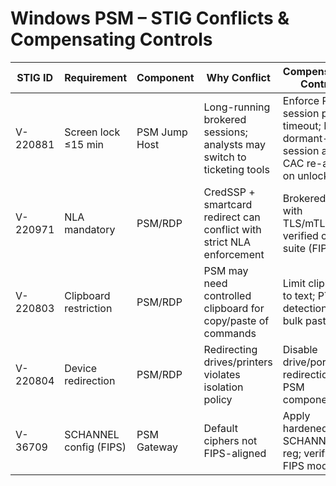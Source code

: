 # Windows PSM – STIG Conflicts & Compensating Controls

| STIG ID | Requirement | Component | Why Conflict | Compensating Control | Validation Steps | Evidence | References |
|---|---|---|---|---|---|---|---|
| V-220881 | Screen lock ≤15 min | PSM Jump Host | Long-running brokered sessions; analysts may switch to ticketing tools | Enforce PSM session policy timeout; PTA dormant-session alert; CAC re-auth on unlock | Idle for 20 min → verify PSM terminates or locks; PTA alert generated | PSM ConnectionComponent XML; PTA policy export | Windows Server STIG; CyberArk PSM Guide |
| V-220971 | NLA mandatory | PSM/RDP | CredSSP + smartcard redirect can conflict with strict NLA enforcement | Brokered auth with TLS/mTLS; verified cipher suite (FIPS) | Confirm SCHANNEL cipher list; test CAC SSO via PSM | `gpresult` export; TLS report | Windows Server STIG; UCAPL |
| V-220803 | Clipboard restriction | PSM/RDP | PSM may need controlled clipboard for copy/paste of commands | Limit clipboard to text; PTA detection for bulk paste | Attempt file clipboard → blocked; text only allowed | Component XML; PTA rule screenshot | Windows Server STIG |
| V-220804 | Device redirection | PSM/RDP | Redirecting drives/printers violates isolation policy | Disable drive/port redirection in PSM component | Verify no drive mapping shown in session | Component XML diff | Windows Server STIG |
| V-36709 | SCHANNEL config (FIPS) | PSM Gateway | Default ciphers not FIPS-aligned | Apply hardened SCHANNEL reg; verify FIPS mode | Run cipher test; check registry keys | `schannel-ciphers.reg`; test output | Windows SSL/TLS Guidance |
